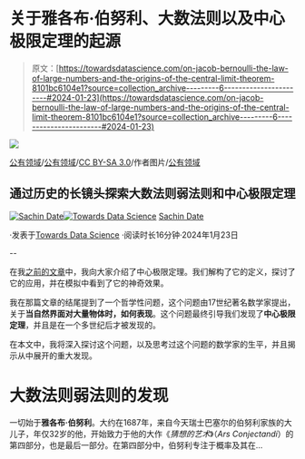 # 关于雅各布·伯努利、大数法则以及中心极限定理的起源

> 原文：[https://towardsdatascience.com/on-jacob-bernoulli-the-law-of-large-numbers-and-the-origins-of-the-central-limit-theorem-8101bc6104e1?source=collection_archive---------6-----------------------#2024-01-23](https://towardsdatascience.com/on-jacob-bernoulli-the-law-of-large-numbers-and-the-origins-of-the-central-limit-theorem-8101bc6104e1?source=collection_archive---------6-----------------------#2024-01-23)

![](../Images/e5851afd5833be4ca2284facda1ea32d.png)

[公有领域](https://commons.wikimedia.org/wiki/File:Jakob_Bernoulli.jpg)/[公有领域](https://picryl.com/media/bernoulli-ars-conjectandi-1713-058b-fba7d8)/[CC BY-SA 3.0](https://commons.wikimedia.org/wiki/File:NautilusCutawayLogarithmicSpiral_flip.jpg)/作者图片/[公有领域](https://commons.wikimedia.org/wiki/File:Abraham_de_moivre.jpg)

## 通过历史的长镜头探索大数法则弱法则和中心极限定理

[](https://timeseriesreasoning.medium.com/?source=post_page---byline--8101bc6104e1--------------------------------)[![Sachin Date](../Images/bd023298b414caf88f79b00ef032d065.png)](https://timeseriesreasoning.medium.com/?source=post_page---byline--8101bc6104e1--------------------------------)[](https://towardsdatascience.com/?source=post_page---byline--8101bc6104e1--------------------------------)[![Towards Data Science](../Images/a6ff2676ffcc0c7aad8aaf1d79379785.png)](https://towardsdatascience.com/?source=post_page---byline--8101bc6104e1--------------------------------) [Sachin Date](https://timeseriesreasoning.medium.com/?source=post_page---byline--8101bc6104e1--------------------------------)

·发表于[Towards Data Science](https://towardsdatascience.com/?source=post_page---byline--8101bc6104e1--------------------------------) ·阅读时长16分钟·2024年1月23日

--

在我[之前的文章](https://medium.com/towards-data-science/a-new-look-at-the-central-limit-theorem-d80735682f90)中，我向大家介绍了中心极限定理。我们解构了它的定义，探讨了它的应用，并在模拟中看到了它的神奇效果。

我在那篇文章的结尾提到了一个哲学性问题，这个问题由17世纪著名数学家提出，关于**当自然界面对大量物体时，如何表现**。这个问题最终引导我们发现了**中心极限定理**，并且是在一个多世纪后才被发现的。

在本文中，我将深入探讨这个问题，以及思考过这个问题的数学家的生平，并且揭示从中展开的重大发现。

# 大数法则弱法则的发现

一切始于**雅各布·伯努利**。大约在1687年，来自今天瑞士巴塞尔的伯努利家族的大儿子，年仅32岁的他，开始致力于他的大作《*猜想的艺术*》（*Ars Conjectandi*）的第四部分，也是最后一部分。在第四部分中，伯努利专注于概率及其在…

